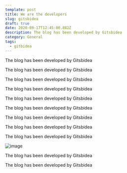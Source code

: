 ```yaml
---
template: post
title: We are the developers
slug: gitsbidea
draft: true
date: 2020-09-17T12:45:00.882Z
description: The blog has been developed by Gitsbidea
category: General
tags:
  - gitbidea
---
```

The blog has been developed by Gitsbidea

The blog has been developed by Gitsbidea

The blog has been developed by Gitsbidea

The blog has been developed by Gitsbidea

The blog has been developed by Gitsbidea

The blog has been developed by Gitsbidea

The blog has been developed by Gitsbidea

The blog has been developed by Gitsbidea

The blog has been developed by Gitsbidea

![image](/media/screenshot-1-.png "image")

The blog has been developed by Gitsbidea

The blog has been developed by Gitsbidea